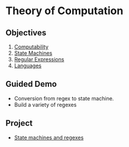 # Theory of Computation

## Objectives

1. [Computability](objectives/computability)
2. [State Machines](objectives/state-machines)
3. [Regular Expressions](objectives/regex)
4. [Languages](objectives/languages)

## Guided Demo

* Conversion from regex to state machine.
* Build a variety of regexes

## Project

* [State machines and regexes](projects/state-mach-regex)

